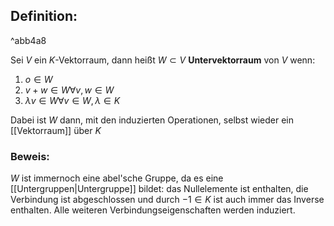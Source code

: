 ## Definition:

^abb4a8

Sei $V$ ein $K$-Vektorraum, dann heißt $W \subset V$ **Untervektorraum** von $V$ wenn:
1. $o \in W$
2. $v + w \in W \forall v,w \in W$
3. $\lambda v \in W \forall v \in W, \lambda \in K$

Dabei ist $W$ dann, mit den induzierten Operationen, selbst wieder ein [[Vektorraum]] über $K$
### Beweis:
$W$ ist immernoch eine abel'sche Gruppe, da es eine [[Untergruppen|Untergruppe]] bildet: das Nullelemente ist enthalten, die Verbindung ist abgeschlossen und durch $-1 \in K$ ist auch immer das Inverse enthalten. Alle weiteren Verbindungseigenschaften werden induziert.
